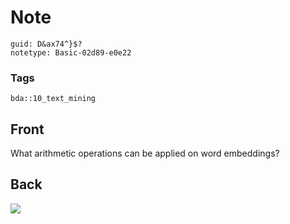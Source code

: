 # Note
```
guid: D&ax74^}$?
notetype: Basic-02d89-e0e22
```

### Tags
```
bda::10_text_mining
```

## Front
What arithmetic operations can be applied on word embeddings?

## Back
<img src="paste-0b80ee0fa91d6fd579e4c50f809ad02d9ad169e8.jpg">
